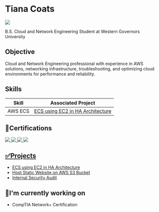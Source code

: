 # Tiana Coats
<a href="https://www.linkedin.com/in/tiana-coats-78618725a/"><img src="https://img.shields.io/badge/-LinkedIn-0072b1?&style=for-the-badge&logo=linkedin&logoColor=white" /></a>

B.S. Cloud and Network Engineering Student at Western Governors University

## Objective
Cloud and Network Engineering professional with experience in AWS solutions, networking infrastructure, troubleshooting, and optimizing cloud environments for performance and reliability.

## Skills

| Skill                                         | Associated Project         |
|-----------------------------------------------|----------------------------|
| AWS ECS        | <a href="https://github.com/Tiana-C/ECS-using-EC2-in-HA-Architecture-">ECS using EC2 in HA Architecture</a>|

## 🌟Certifications

<div>
<a href="https://www.credly.com/badges/f39e42f5-ae65-4f12-a851-1cdec5a103a5/public_url"><img src="https://img.shields.io/badge/-Google Cybersecurity-176BEF?&style=for-the-badge" />
<a href="https://www.credly.com/badges/248ac071-8c57-4121-8efd-cb913222f8d1/public_url"><img src="https://img.shields.io/badge/-CompTIA A+-E63615?&style=for-the-badge" />
<a href="https://www.credly.com/badges/1dce689b-3ded-469c-945e-c84ccf40a00a/public_url"><img src="https://img.shields.io/badge/-AWS Solutions Architect Associate-2F0069?&style=for-the-badge" />
<a href="https://www.credly.com/badges/3e19d91c-17f4-42cd-979d-ecbcd8ea9864/public_url"><img src="https://img.shields.io/badge/-AWS AI Practitioner-2F0069?&style=for-the-badge" />
</div>

## ✅Projects
- <a href="https://github.com/Tiana-C/ECS-using-EC2-in-HA-Architecture-">ECS using EC2 in HA Architecture</a>
- <a href="https://github.com/Tiana-C/S3-Static-Website">Host Static Website on AWS S3 Bucket</a>
- <a href="https://github.com/Tiana-C/Internal-Security-Audit">Internal Security Audit</a>

## 📌I'm currently working on
- CompTIA Network+ Certification


<!--
**Tiana-C/Tiana-C** is a ✨ _special_ ✨ repository because its `README.md` (this file) appears on your GitHub profile.

Here are some ideas to get you started:

-  I’m currently working on ...
- 🌱 I’m currently learning ...
- 👯 I’m looking to collaborate on ...
- 🤔 I’m looking for help with ...
- 💬 Ask me about ...
- 📫 How to reach me: ...
- 😄 Pronouns: ...
- ⚡ Fun fact: ...
-->
